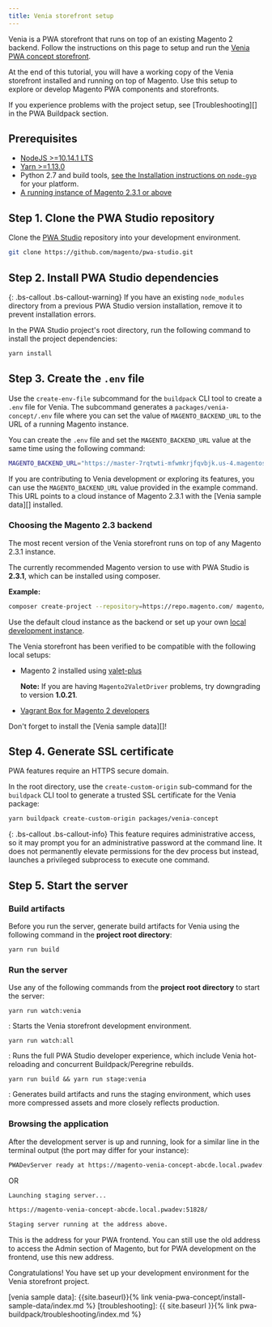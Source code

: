```yaml
---
title: Venia storefront setup
---
```


Venia is a PWA storefront that runs on top of an existing Magento 2 backend.
Follow the instructions on this page to setup and run the [Venia PWA concept storefront][].

At the end of this tutorial, you will have a working copy of the Venia storefront installed and running on top of Magento.
Use this setup to explore or develop Magento PWA components and storefronts.

If you experience problems with the project setup, see [Troubleshooting][] in the PWA Buildpack section.

## Prerequisites

-   [NodeJS >=10.14.1 LTS](https://nodejs.org/en/)
-   [Yarn >=1.13.0](https://yarnpkg.com)
-   Python 2.7 and build tools, [see the Installation instructions on `node-gyp`](https://github.com/nodejs/node-gyp#installation) for your platform.
-   [A running instance of Magento 2.3.1 or above](#choosing-the-magento-23-backend)

## Step 1. Clone the PWA Studio repository

Clone the [PWA Studio][] repository into your development environment.

``` sh
git clone https://github.com/magento/pwa-studio.git
```

## Step 2. Install PWA Studio dependencies

{: .bs-callout .bs-callout-warning}
If you have an existing `node_modules` directory from a previous PWA Studio version installation, remove it to prevent installation errors.

In the PWA Studio project's root directory, run the following command to install the project dependencies:

``` sh
yarn install
```

## Step 3. Create the `.env` file

Use the `create-env-file` subcommand for the `buildpack` CLI tool to create a `.env` file for Venia.
The subcommand generates a `packages/venia-concept/.env` file where you can set the value of `MAGENTO_BACKEND_URL` to the URL of a running Magento instance.

You can create the `.env` file and set the `MAGENTO_BACKEND_URL` value at the same time using the following command:

```sh
MAGENTO_BACKEND_URL="https://master-7rqtwti-mfwmkrjfqvbjk.us-4.magentosite.cloud/" yarn buildpack create-env-file packages/venia-concept
```

If you are contributing to Venia development or exploring its features, you can use the `MAGENTO_BACKEND_URL` value provided in the example command.
This URL points to a cloud instance of Magento 2.3.1 with the [Venia sample data][] installed.

### Choosing the Magento 2.3 backend

The most recent version of the Venia storefront runs on top of any Magento 2.3.1 instance.

The currently recommended Magento version to use with PWA Studio is **2.3.1**, which can be installed using composer.

**Example:**

```sh
composer create-project --repository=https://repo.magento.com/ magento/project-community-edition:2.3.1 [destination directory]
```

Use the default cloud instance as the backend or set up your own [local development instance][].

The Venia storefront has been verified to be compatible with the following local setups:

-   Magento 2 installed using [valet-plus][]

    **Note:** If you are having `Magento2ValetDriver` problems, try downgrading to version **1.0.21**.

-   [Vagrant Box for Magento 2 developers][]

Don't forget to install the [Venia sample data][]!

## Step 4. Generate SSL certificate

PWA features require an HTTPS secure domain.

In the root directory, use the `create-custom-origin` sub-command for the `buildpack` CLI tool to generate a trusted SSL certificate for the Venia package:

```sh
yarn buildpack create-custom-origin packages/venia-concept
```

{: .bs-callout .bs-callout-info}
This feature requires administrative access, so
it may prompt you for an administrative password at the command line.
It does not permanently elevate permissions for the dev process but instead, launches a privileged subprocess to execute one command.

## Step 5. Start the server

### Build artifacts

Before you run the server, generate build artifacts for Venia using the following command in the **project root directory**:

`yarn run build`

### Run the server

Use any of the following commands from the **project root directory** to start the server:

`yarn run watch:venia`

: Starts the Venia storefront development environment.

`yarn run watch:all`

: Runs the full PWA Studio developer experience, which include Venia hot-reloading and concurrent Buildpack/Peregrine rebuilds.

`yarn run build && yarn run stage:venia`

: Generates build artifacts and runs the staging environment, which uses more compressed assets and more closely reflects production.

### Browsing the application

After the development server is up and running, look for a similar line in the terminal output (the port may differ for your instance):

``` sh
PWADevServer ready at https://magento-venia-concept-abcde.local.pwadev:8001
```

OR

``` sh
Launching staging server...

https://magento-venia-concept-abcde.local.pwadev:51828/

Staging server running at the address above.
```

This is the address for your PWA frontend.
You can still use the old address to access the Admin section of Magento, but
for PWA development on the frontend, use this new address.

Congratulations! You have set up your development environment for the Venia storefront project.

[venia sample data]: {{site.baseurl}}{% link venia-pwa-concept/install-sample-data/index.md %}
[troubleshooting]: {{ site.baseurl }}{% link pwa-buildpack/troubleshooting/index.md %}

[venia pwa concept storefront]: https://github.com/magento/pwa-studio/tree/master/packages/venia-concept
[vagrant box for magento 2 developers]: https://github.com/paliarush/magento2-vagrant-for-developers
[pwa studio]: https://github.com/magento/pwa-studio
[local development instance]: https://devdocs.magento.com/guides/v2.3/install-gde/bk-install-guide.html
[valet-plus]: https://github.com/weprovide/valet-plus
